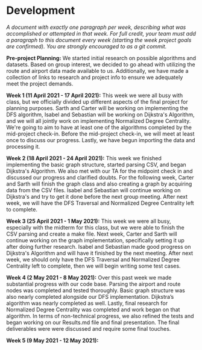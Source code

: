 # Development

*A document with exactly one paragraph per week, describing what was accomplished or attempted in that week. For full credit, your team must add a paragraph to this document every week (starting the week project goals are confirmed). You are strongly encouraged to as a git commit.*

**Pre-project Planning:**
We started initial research on possible algorithms and datasets. Based on group interest, we decided to go ahead with utilizing the route and airport data made available to us. Additionally, we have made a collection of links to research and project info to ensure we adequately meet the project demands.

**Week 1 (11 April 2021 - 17 April 2021):**
This week we were all busy with class, but we officially divided up different aspects of the final project for planning purposes. Sarth and Carter will be working on implementing the DFS algorithm, Isabel and Sebastian will be working on Dijkstra's Algorithm, and we will all jointly work on implementing Normalized Degree Centrality. We're going to aim to have at least one of the algorithms completed by the mid-project check-in. Before the mid-project check-in, we will meet at least once to discuss our progress. Lastly, we have begun importing the data and processing it.

**Week 2 (18 April 2021 - 24 April 2021):**
This week we finished implementing the basic graph structure, started parsing CSV, and began Dijkstra's Algorithm. We also met with our TA for the midpoint check in and discussed our progress and clarified doubts. For the following week, Carter and Sarth will finish the graph class and also creating a graph by acquiring data from the CSV files. Isabel and Sebastian will continue working on Dijkstra's and try to get it done before the next group meeting. After next week, we will have the DFS Traversal and Normalized Degree Centrality left to complete.  

**Week 3 (25 April 2021 - 1 May 2021):**
This week we were all busy, especially with the midterm for this class, but we were able to finish the CSV parsing and create a make file. Next week, Carter and Sarth will continue working on the graph implementation, specifically setting it up after doing further research. Isabel and Sebastian made good progress on Dijkstra's Algorithm and will have it finished by the next meeting. After next week, we should only have the DFS Traversal and Normalized Degree Centrality left to complete, then we will begin writing some test cases.

**Week 4 (2 May 2021 - 8 May 2021):**
Over this past week we made substantial progress with our code base. Parsing the airport and route nodes was completed and tested thoroughly. Basic graph structure was also nearly completed alongside our DFS implementation. Dijkstra’s algorithm was nearly completed as well. Lastly, final research for Normalized Degree Centrality was completed and work began on that algorithm. In terms of non-technical progress, we also refined the tests and began working on our Results.md file and final presentation. The final deliverables were were discussed and require some final touches. 

**Week 5 (9 May 2021 - 12 May 2021):**
